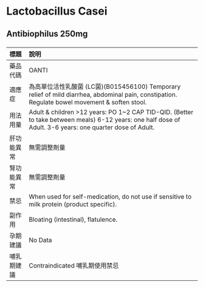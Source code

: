 # Lactobacillus Casei

## Antibiophilus 250mg

##### 

| 標題       | 說明                                                                                                                                                     |
|:-----------|:---------------------------------------------------------------------------------------------------------------------------------------------------------|
| 藥品代碼   | OANTI                                                                                                                                                    |
| 適應症     | 為高單位活性乳酸菌 (LC菌)(B015456100) Temporary relief of mild diarrhea, abdominal pain, constipation. Regulate bowel movement & soften stool.           |
| 用法用量   | Adult & children >12 years: PO 1~2 CAP TID-QID. (Better to take between meals) 6-12 years: one half dose of Adult. 3-6 years: one quarter dose of Adult. |
| 肝功能異常 | 無需調整劑量                                                                                                                                             |
| 腎功能異常 | 無需調整劑量                                                                                                                                             |
| 禁忌       | When used for self-medication, do not use if sensitive to milk protein (product specific).                                                               |
| 副作用     | Bloating (intestinal), flatulence.                                                                                                                       |
| 孕期建議   | No Data                                                                                                                                                  |
| 哺乳期建議 | Contraindicated 哺乳期使用禁忌                                                                                                                           |

